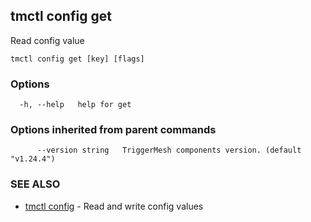 ## tmctl config get

Read config value

```
tmctl config get [key] [flags]
```

### Options

```
  -h, --help   help for get
```

### Options inherited from parent commands

```
      --version string   TriggerMesh components version. (default "v1.24.4")
```

### SEE ALSO

* [tmctl config](tmctl_config.md)	 - Read and write config values

